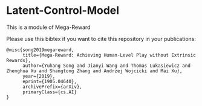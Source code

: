 # Latent-Control-Model
This is a module of Mega-Reward

Please use this bibtex if you want to cite this repository in your publications:
```
@misc{song2019megareward,
      title={Mega-Reward: Achieving Human-Level Play without Extrinsic Rewards}, 
      author={Yuhang Song and Jianyi Wang and Thomas Lukasiewicz and Zhenghua Xu and Shangtong Zhang and Andrzej Wojcicki and Mai Xu},
      year={2019},
      eprint={1905.04640},
      archivePrefix={arXiv},
      primaryClass={cs.AI}
}
```
